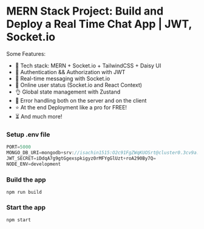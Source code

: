 # MERN Stack Project: Build and Deploy a Real Time Chat App | JWT, Socket.io



Some Features:

-   🌟 Tech stack: MERN + Socket.io + TailwindCSS + Daisy UI
-   🎃 Authentication && Authorization with JWT
-   👾 Real-time messaging with Socket.io
-   🚀 Online user status (Socket.io and React Context)
-   👌 Global state management with Zustand
-   🐞 Error handling both on the server and on the client
-   ⭐ At the end Deployment like a pro for FREE!
-   ⏳ And much more!

### Setup .env file

```js
PORT=5000
MONGO_DB_URI=mongodb+srv://isachin1515:O2c91FgZWqKUOSrt@cluster0.3cv9a.mongodb.net/?retryWrites=true&w=majority&appName=Cluster0
JWT_SECRET=iDdqA7g9gtGgexspkigyz0rMFYgGlUzt+roA290By7Q=
NODE_ENV=development
```

### Build the app

```shell
npm run build
```

### Start the app

```shell
npm start
```
